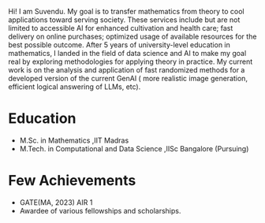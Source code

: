 Hi! I am Suvendu. My goal is to transfer mathematics from theory to cool applications toward serving society. These services include but are not limited to accessible AI for enhanced cultivation and health care; fast delivery on online purchases; optimized usage of available resources for the best possible outcome. After 5 years of university-level education in mathematics, I landed in the field of data science and AI to make my goal real by exploring methodologies for applying theory in practice. My current work is on the analysis and application of fast randomized methods for a developed version of the current GenAI ( more realistic image generation, efficient logical answering of LLMs, etc).

# Education
- M.Sc. in Mathematics ,IIT Madras 
- M.Tech. in Computational and Data Science ,IISc Bangalore (Pursuing)

# Few Achievements
- GATE(MA, 2023) AIR 1
- Awardee of various fellowships and scholarships.
